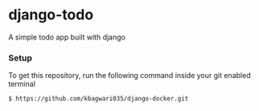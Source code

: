 # django-todo
A simple todo app built with django
### Setup
To get this repository, run the following command inside your git enabled terminal
```bash
$ https://github.com/kbagwari035/django-docker.git
```

